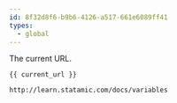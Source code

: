 ```yaml
---
id: 8f32d8f6-b9b6-4126-a517-661e6089ff41
types:
  - global
---
```

The current URL.

```
{{ current_url }}
```

``` .language-output
http://learn.statamic.com/docs/variables
```
